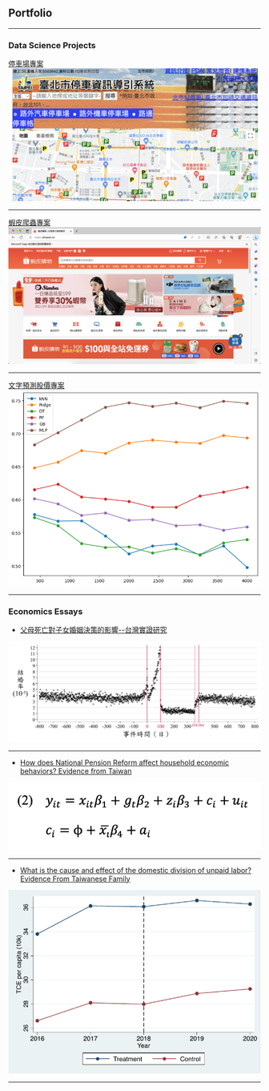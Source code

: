 ## Portfolio

---

### Data Science Projects

[停車場專案](http://example.com/)
<img src="images/parking.png?raw=true"/>

---
[蝦皮爬蟲專案](/project/shoppee_crawler.html)
<img src="images/shopee_crawler.png?raw=true"/>

---
[文字預測股價專案](/project/mlem.html)
<img src="images/mlem.png?raw=true"/>

---

### Economics Essays

- [父母死亡對子女婚姻決策的影響--台灣實證研究](/paper/thesis.pdf)
<img src="images/100day_1.pdf"/>

---

- [How does National Pension Reform affect household economic behaviors? Evidence from Taiwan](/paper/labor_final.pdf)
<img src="images/applied_mdoel.png"/>

---

- [What is the cause and effect of the domestic division of unpaid labor? Evidence From Taiwanese Family](/paper/applied_econ_final.pdf)
<img src="images/Trend_TCE.pdf"/>

---
